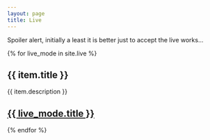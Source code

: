 ```yaml
---
layout: page
title: Live
---
```

Spoiler alert, initially a least it is better just to accept the live works...

{% for live_mode in site.live %}
  <h2>{{ item.title }}</h2>
  <p>{{ item.description }}</p>
  <p><h2><a href="{{ live_mode.url | prepend: site.github.url }}">{{ live_mode.title }}</a></h2></p>
{% endfor %}
